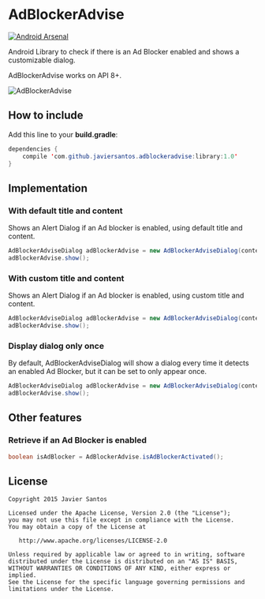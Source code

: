 # AdBlockerAdvise

[![Android Arsenal](https://img.shields.io/badge/Android%20Arsenal-AdBlockerAdvise-brightgreen.svg?style=flat)](http://android-arsenal.com/details/1/2175)

Android Library to check if there is an Ad Blocker enabled and shows a customizable dialog.

AdBlockerAdvise works on API 8+.

![AdBlockerAdvise](http://i.imgur.com/9mUT216.png)

## How to include
Add this line to your **build.gradle**:
```Java
dependencies {
	compile 'com.github.javiersantos.adblockeradvise:library:1.0'
}
```

## Implementation
### With default title and content
Shows an Alert Dialog if an Ad blocker is enabled, using default title and content.
```Java
AdBlockerAdviseDialog adBlockerAdvise = new AdBlockerAdviseDialog(context);
adBlockerAdvise.show();
```

### With custom title and content
Shows an Alert Dialog if an Ad blocker is enabled, using custom title and content.
```Java
AdBlockerAdviseDialog adBlockerAdvise = new AdBlockerAdviseDialog(context, title, content);
adBlockerAdvise.show();
```

### Display dialog only once
By default, AdBlockerAdviseDialog will show a dialog every time it detects an enabled Ad Blocker, but it can be set to only appear once.
```Java
AdBlockerAdviseDialog adBlockerAdvise = new AdBlockerAdviseDialog(context, ..., true);
adBlockerAdvise.show();
```

## Other features
### Retrieve if an Ad Blocker is enabled
```Java
boolean isAdBlocker = AdBlockerAdvise.isAdBlockerActivated();
```

## License
	Copyright 2015 Javier Santos
	
	Licensed under the Apache License, Version 2.0 (the "License");
	you may not use this file except in compliance with the License.
	You may obtain a copy of the License at
	
	   http://www.apache.org/licenses/LICENSE-2.0
	
	Unless required by applicable law or agreed to in writing, software
	distributed under the License is distributed on an "AS IS" BASIS,
	WITHOUT WARRANTIES OR CONDITIONS OF ANY KIND, either express or implied.
	See the License for the specific language governing permissions and
	limitations under the License.
